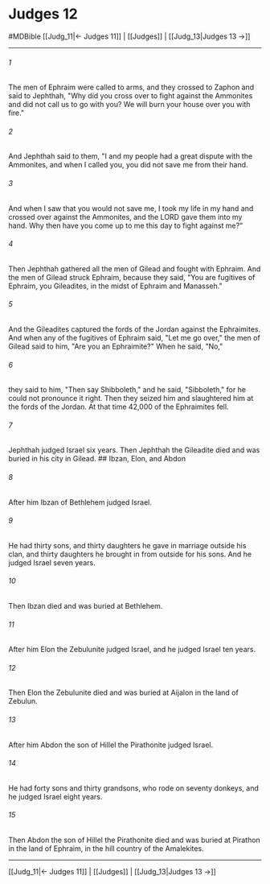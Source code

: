 # Judges 12
#MDBible
[[Judg_11|← Judges 11]] | [[Judges]] | [[Judg_13|Judges 13 →]]

***

###### 1 

The men of Ephraim were called to arms, and they crossed to Zaphon and said to Jephthah, "Why did you cross over to fight against the Ammonites and did not call us to go with you? We will burn your house over you with fire." 

###### 2 

And Jephthah said to them, "I and my people had a great dispute with the Ammonites, and when I called you, you did not save me from their hand. 

###### 3 

And when I saw that you would not save me, I took my life in my hand and crossed over against the Ammonites, and the LORD gave them into my hand. Why then have you come up to me this day to fight against me?" 

###### 4 

Then Jephthah gathered all the men of Gilead and fought with Ephraim. And the men of Gilead struck Ephraim, because they said, "You are fugitives of Ephraim, you Gileadites, in the midst of Ephraim and Manasseh." 

###### 5 

And the Gileadites captured the fords of the Jordan against the Ephraimites. And when any of the fugitives of Ephraim said, "Let me go over," the men of Gilead said to him, "Are you an Ephraimite?" When he said, "No," 

###### 6 

they said to him, "Then say Shibboleth," and he said, "Sibboleth," for he could not pronounce it right. Then they seized him and slaughtered him at the fords of the Jordan. At that time 42,000 of the Ephraimites fell. 

###### 7 

Jephthah judged Israel six years. Then Jephthah the Gileadite died and was buried in his city in Gilead. ## Ibzan, Elon, and Abdon 

###### 8 

After him Ibzan of Bethlehem judged Israel. 

###### 9 

He had thirty sons, and thirty daughters he gave in marriage outside his clan, and thirty daughters he brought in from outside for his sons. And he judged Israel seven years. 

###### 10 

Then Ibzan died and was buried at Bethlehem. 

###### 11 

After him Elon the Zebulunite judged Israel, and he judged Israel ten years. 

###### 12 

Then Elon the Zebulunite died and was buried at Aijalon in the land of Zebulun. 

###### 13 

After him Abdon the son of Hillel the Pirathonite judged Israel. 

###### 14 

He had forty sons and thirty grandsons, who rode on seventy donkeys, and he judged Israel eight years. 

###### 15 

Then Abdon the son of Hillel the Pirathonite died and was buried at Pirathon in the land of Ephraim, in the hill country of the Amalekites. 

***

[[Judg_11|← Judges 11]] | [[Judges]] | [[Judg_13|Judges 13 →]]
